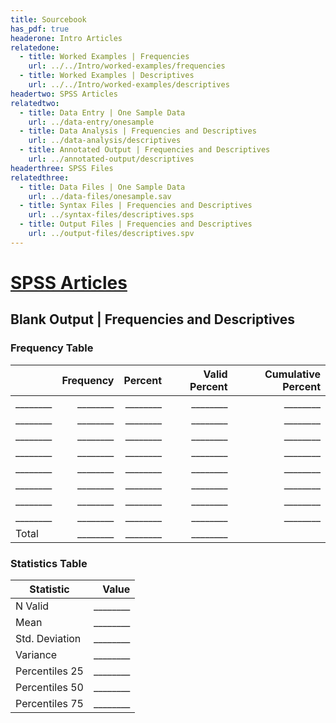 ```yaml
---
title: Sourcebook
has_pdf: true
headerone: Intro Articles
relatedone:
  - title: Worked Examples | Frequencies
    url: ../../Intro/worked-examples/frequencies
  - title: Worked Examples | Descriptives
    url: ../../Intro/worked-examples/descriptives
headertwo: SPSS Articles
relatedtwo:
  - title: Data Entry | One Sample Data
    url: ../data-entry/onesample
  - title: Data Analysis | Frequencies and Descriptives
    url: ../data-analysis/descriptives
  - title: Annotated Output | Frequencies and Descriptives
    url: ../annotated-output/descriptives
headerthree: SPSS Files
relatedthree:
  - title: Data Files | One Sample Data
    url: ../data-files/onesample.sav
  - title: Syntax Files | Frequencies and Descriptives
    url: ../syntax-files/descriptives.sps
  - title: Output Files | Frequencies and Descriptives
    url: ../output-files/descriptives.spv
---
```


# [SPSS Articles](../index.md)

## Blank Output | Frequencies and Descriptives

### Frequency Table

|       | Frequency | Percent | Valid Percent | Cumulative Percent |
|-------|----------:|--------:|---------------:|-------------------:|
| ________ | ________  | ________  | ________       | ________           |
| ________ | ________  | ________  | ________       | ________           |
| ________ | ________  | ________  | ________       | ________           |
| ________ | ________  | ________  | ________       | ________           |
| ________ | ________  | ________  | ________       | ________           |
| ________ | ________  | ________  | ________       | ________           |
| ________ | ________  | ________  | ________       | ________           |
| ________ | ________  | ________  | ________       | ________           |
| Total | ________  | ________  | ________       |                    |

### Statistics Table

| Statistic       | Value     |
|----------------|----------:|
| N Valid        | ________  |
| Mean           | ________  |
| Std. Deviation | ________  |
| Variance       | ________  |
| Percentiles 25 | ________  |
| Percentiles 50 | ________  |
| Percentiles 75 | ________  |
